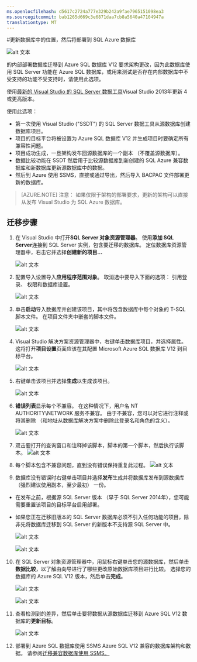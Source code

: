 ```yaml
---
ms.openlocfilehash: d5617c2724a777e329b242a9fae7965151098ea3
ms.sourcegitcommit: bab1265d669c3e6871daa7cb8a5640a47104947a
translationtype: MT
---
```

<properties 
   pageTitle="使用 Visual Studio 和 SSDT 迁移" 
   description="Microsoft Azure SQL 数据库，数据库迁移、 导入数据库，导出数据库迁移向导" 
   services="sql-database" 
   documentationCenter="" 
   authors="carlrabeler" 
   manager="jeffreyg" 
   editor=""/>

<tags
   ms.service="sql-database"
   ms.devlang="NA"
   ms.topic="article"
   ms.tgt_pltfrm="NA"
   ms.workload="data-management" 
   ms.date="08/24/2015"
   ms.author="carlrab"/>

#更新数据库中的位置，然后将部署到 SQL Azure 数据库

![alt 文本](./media/sql-database-migrate-visualstudio-ssdt/01VSSSDTDiagram.png)

的内部部署数据库迁移到 Azure SQL 数据库 V12 要求架构更改，因为此数据库使用 SQL Server 功能在 Azure SQL 数据库，或用来测试是否存在内部数据库中不受支持的功能不受支持时，请使用此选项。 

使用[最新的 Visual Studio 的 SQL Server 数据工具](https://msdn.microsoft.com/library/mt204009.aspx)Visual Studio 2013年更新 4 或更高版本。

使用此选项︰

 - 第一次使用 Visual Studio ("SSDT") 的 SQL Server 数据工具从源数据库创建数据库项目。 
 - 项目的目标平台将被设置为 Azure SQL 数据库 V12 并生成项目时要确定所有兼容性问题。 
 - 项目成功生成，一旦架构发布回源数据库的一个副本 （不覆盖源数据库）。
 - 数据比较功能在 SSDT 然后用于比较源数据库到新创建的 SQL Azure 兼容数据库和新数据库更新源数据库中的数据。 
 - 然后到 Azure 使用 SSMS，直接或通过导出，然后导入 BACPAC 文件部署更新的数据库。
 
>[AZURE.NOTE] 注意︰ 如果仅限于架构的部署要求，更新的架构可以直接从发布 Visual Studio 为 SQL Azure 数据库。

## 迁移步骤

1.  在 Visual Studio 中打开**SQL Server 对象资源管理器**。 使用**添加 SQL Server**连接到 SQL Server 实例，包含要迁移的数据库。 定位数据库资源管理器中，右击它并选择**创建新的项目...** 

    ![alt 文本](./media/sql-database-migrate-visualstudio-ssdt/02MigrateSSDT.png)

2.  配置导入设置导入**应用程序范围对象**。 取消选中要导入下面的选项︰ 引用登录、 权限和数据库设置。

    ![alt 文本](./media/sql-database-migrate-visualstudio-ssdt/03MigrateSSDT.png)

3.  单击**启动**导入数据库并创建该项目，其中将包含数据库中每个对象的 T-SQL 脚本文件。 在项目文件夹中嵌套的脚本文件。

    ![alt 文本](./media/sql-database-migrate-visualstudio-ssdt/04MigrateSSDT.png)

4.  Visual Studio 解决方案资源管理器中，右键单击数据库项目，并选择属性。 这将打开**项目设置**页面应该在其配置 Microsoft Azure SQL 数据库 V12 到目标平台。

    ![alt 文本](./media/sql-database-migrate-visualstudio-ssdt/05MigrateSSDT.png)

5.  右键单击该项目并选择**生成**以生成该项目。

    ![alt 文本](./media/sql-database-migrate-visualstudio-ssdt/06MigrateSSDT.png)

6.  **错误列表**显示每个不兼容。 在这种情况下，用户名 NT AUTHORITY\NETWORK 服务不兼容。 由于不兼容，您可以对它进行注释或将其删除 （和地址从数据库解决方案中删除此登录名和角色的含义）。 

    ![alt 文本](./media/sql-database-migrate-visualstudio-ssdt/07MigrateSSDT.png)  
7.  双击要打开的查询窗口和注释掉该脚本，脚本的第一个脚本，然后执行该脚本。 
    ![alt 文本](./media/sql-database-migrate-visualstudio-ssdt/08MigrateSSDT.png)

8.  每个脚本包含不兼容问题，直到没有错误保持重复此过程。
    ![alt 文本](./media/sql-database-migrate-visualstudio-ssdt/09MigrateSSDT.png)
 
9.  数据库没有错误时右键单击项目并选择**发布**生成并将数据库发布到源数据库 （强烈建议使用副本，至少最初） 一份。 
 - 在发布之前，根据源 SQL Server 版本 （早于 SQL Server 2014年），您可能需要重置该项目的目标平台启用部署。 
 - 如果您正在迁移旧版本的 SQL Server 数据库必须不引入任何功能的项目，除非先将数据库迁移到 SQL Server 的新版本不支持源 SQL Server 中。 

    ![alt 文本](./media/sql-database-migrate-visualstudio-ssdt/10MigrateSSDT.png)

    ![alt 文本](./media/sql-database-migrate-visualstudio-ssdt/11MigrateSSDT.png)

10. 在 SQL Server 对象资源管理器中，用鼠标右键单击您的源数据库，然后单击**数据比较**，以了解由向导进行了哪些更改原始数据库项目进行比较。 选择您的数据库的 Azure SQL V12 版本，然后单击**完成**。

    ![alt 文本](./media/sql-database-migrate-visualstudio-ssdt/12MigrateSSDT.png)

    ![alt 文本](./media/sql-database-migrate-visualstudio-ssdt/13MigrateSSDT.png)

12. 查看检测到的差异，然后单击要将数据从源数据库迁移到 Azure SQL V12 数据库的**更新目标**。 

    ![alt 文本](./media/sql-database-migrate-visualstudio-ssdt/14MigrateSSDT.png)

14. 部署到 Azure SQL 数据库使用 SSMS Azure SQL V12 兼容的数据库架构和数据。 请参阅[迁移兼容数据库使用 SSMS。](sql-database-migrate-ssms.md)